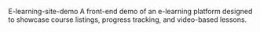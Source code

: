 E-learning-site-demo
A front-end demo of an e-learning platform designed to showcase course listings, progress tracking, and video-based lessons.
